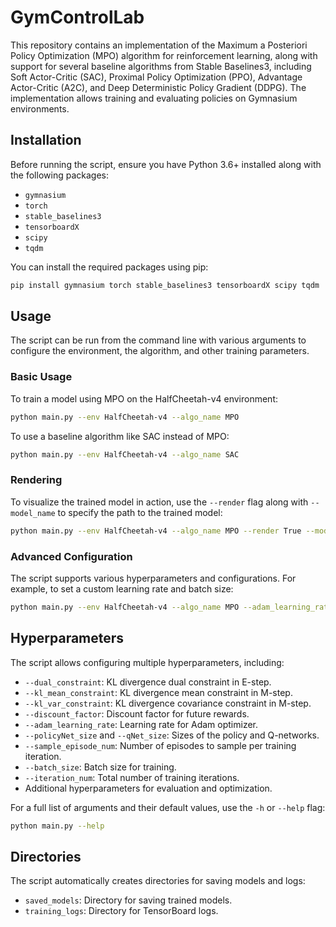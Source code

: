 # GymControlLab
This repository contains an implementation of the Maximum a Posteriori Policy Optimization (MPO) algorithm for reinforcement learning, along with support for several baseline algorithms from Stable Baselines3, including Soft Actor-Critic (SAC), Proximal Policy Optimization (PPO), Advantage Actor-Critic (A2C), and Deep Deterministic Policy Gradient (DDPG). The implementation allows training and evaluating policies on Gymnasium environments.

## Installation
Before running the script, ensure you have Python 3.6+ installed along with the following packages:

- `gymnasium`
- `torch`
- `stable_baselines3`
- `tensorboardX`
- `scipy`
- `tqdm`

You can install the required packages using pip:

```bash
pip install gymnasium torch stable_baselines3 tensorboardX scipy tqdm
```

## Usage

The script can be run from the command line with various arguments to configure the environment, the algorithm, and other training parameters.

### Basic Usage

To train a model using MPO on the HalfCheetah-v4 environment:

```bash
python main.py --env HalfCheetah-v4 --algo_name MPO
```

To use a baseline algorithm like SAC instead of MPO:

```bash
python main.py --env HalfCheetah-v4 --algo_name SAC
```

### Rendering

To visualize the trained model in action, use the `--render` flag along with `--model_name` to specify the path to the trained model:

```bash
python main.py --env HalfCheetah-v4 --algo_name MPO --render True --model_name /MPO_/model_latest.pt
```

### Advanced Configuration

The script supports various hyperparameters and configurations. For example, to set a custom learning rate and batch size:

```bash
python main.py --env HalfCheetah-v4 --algo_name MPO --adam_learning_rate 0.0003 --batch_size 128
```

## Hyperparameters

The script allows configuring multiple hyperparameters, including:
- `--dual_constraint`: KL divergence dual constraint in E-step.
- `--kl_mean_constraint`: KL divergence mean constraint in M-step.
- `--kl_var_constraint`: KL divergence covariance constraint in M-step.
- `--discount_factor`: Discount factor for future rewards.
- `--adam_learning_rate`: Learning rate for Adam optimizer.
- `--policyNet_size` and `--qNet_size`: Sizes of the policy and Q-networks.
- `--sample_episode_num`: Number of episodes to sample per training iteration.
- `--batch_size`: Batch size for training.
- `--iteration_num`: Total number of training iterations.
- Additional hyperparameters for evaluation and optimization.

For a full list of arguments and their default values, use the `-h` or `--help` flag:

```bash
python main.py --help
```

## Directories

The script automatically creates directories for saving models and logs:
- `saved_models`: Directory for saving trained models.
- `training_logs`: Directory for TensorBoard logs.
